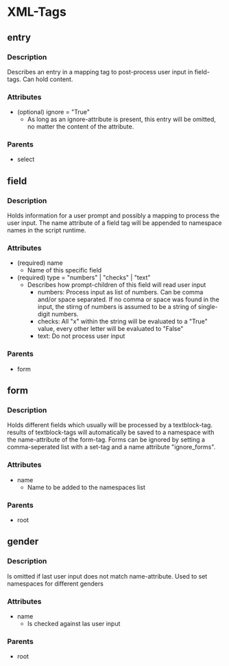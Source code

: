 # XML-Tags

## entry
### Description
Describes an entry in a mapping tag to post-process user input in field-tags.
Can hold content.
### Attributes
  - (optional) ignore = "True"
    - As long as an ignore-attribute is present, this entry will be omitted, no matter the content of the attribute.
### Parents
  - select

## field
### Description
Holds information for a user prompt and possibly a mapping to process the user input.
The name attribute of a field tag will be appended to namespace names in the script runtime.
### Attributes
  - (required) name
    - Name of this specific field
  - (required) type = "numbers" | "checks" | "text"
    - Describes how prompt-children of this field will read user input
      - numbers: Process input as list of numbers. Can be comma and/or space separated. If no comma or space was found in the input, the stirng of numbers is assumed to be a string of single-digit numbers.
      - checks: All "x" within the string will be evaluated to a "True" value, every other letter will be evaluated to "False"
      - text: Do not process user input
### Parents
  - form

## form
### Description
Holds different fields which usually will be processed by a textblock-tag.
results of textblock-tags will automatically be saved to a namespace with the
name-attribute of the form-tag.
Forms can be ignored by setting a comma-seperated list with a set-tag and a name attribute "ignore_forms".
### Attributes
  - name
    - Name to be added to the namespaces list 
### Parents
  - root

## gender
### Description
Is omitted if last user input does not match name-attribute. Used to set namespaces
for different genders
### Attributes
  - name
    - Is checked against las user input
### Parents
  - root